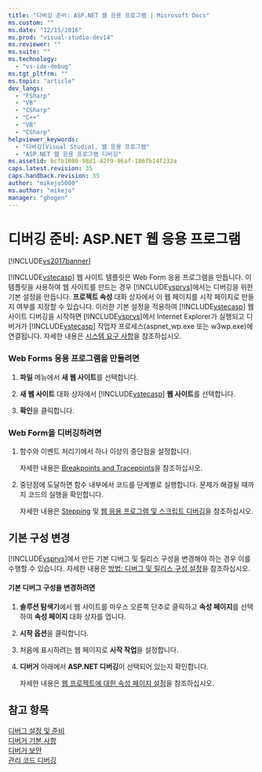 ```yaml
---
title: "디버깅 준비: ASP.NET 웹 응용 프로그램 | Microsoft Docs"
ms.custom: ""
ms.date: "12/15/2016"
ms.prod: "visual-studio-dev14"
ms.reviewer: ""
ms.suite: ""
ms.technology: 
  - "vs-ide-debug"
ms.tgt_pltfrm: ""
ms.topic: "article"
dev_langs: 
  - "FSharp"
  - "VB"
  - "CSharp"
  - "C++"
  - "VB"
  - "CSharp"
helpviewer_keywords: 
  - "디버깅[Visual Studio], 웹 응용 프로그램"
  - "ASP.NET 웹 응용 프로그램 디버깅"
ms.assetid: bcfb1080-98d1-42f9-96af-186fb14f232a
caps.latest.revision: 35
caps.handback.revision: 35
author: "mikejo5000"
ms.author: "mikejo"
manager: "ghogen"
---
```

# 디버깅 준비: ASP.NET 웹 응용 프로그램
[!INCLUDE[vs2017banner](../code-quality/includes/vs2017banner.md)]

[!INCLUDE[vstecasp](../code-quality/includes/vstecasp_md.md)] 웹 사이트 템플릿은 Web Form 응용 프로그램을 만듭니다.  이 템플릿을 사용하여 웹 사이트를 만드는 경우 [!INCLUDE[vsprvs](../code-quality/includes/vsprvs_md.md)]에서는 디버깅을 위한 기본 설정을 만듭니다.  **프로젝트 속성** 대화 상자에서 이 웹 페이지를 시작 페이지로 만들지 여부를 지정할 수 있습니다.  이러한 기본 설정을 적용하여 [!INCLUDE[vstecasp](../code-quality/includes/vstecasp_md.md)] 웹 사이트 디버깅을 시작하면 [!INCLUDE[vsprvs](../code-quality/includes/vsprvs_md.md)]에서 Internet Explorer가 실행되고 디버거가 [!INCLUDE[vstecasp](../code-quality/includes/vstecasp_md.md)] 작업자 프로세스\(aspnet\_wp.exe 또는 w3wp.exe\)에 연결됩니다.  자세한 내용은 [시스템 요구 사항](../debugger/aspnet-debugging-system-requirements.md)을 참조하십시오.  
  
### Web Forms 응용 프로그램을 만들려면  
  
1.  **파일** 메뉴에서 **새 웹 사이트**를 선택합니다.  
  
2.  **새 웹 사이트** 대화 상자에서 [!INCLUDE[vstecasp](../code-quality/includes/vstecasp_md.md)] **웹 사이트**를 선택합니다.  
  
3.  **확인**을 클릭합니다.  
  
### Web Form을 디버깅하려면  
  
1.  함수와 이벤트 처리기에서 하나 이상의 중단점을 설정합니다.  
  
     자세한 내용은 [Breakpoints and Tracepoints](http://msdn.microsoft.com/ko-kr/fe4eedc1-71aa-4928-962f-0912c334d583)을 참조하십시오.  
  
2.  중단점에 도달하면 함수 내부에서 코드를 단계별로 실행합니다.  문제가 해결될 때까지 코드의 실행을 확인합니다.  
  
     자세한 내용은 [Stepping](http://msdn.microsoft.com/ko-kr/8791dac9-64d1-4bb9-b59e-8d59af1833f9) 및 [웹 응용 프로그램 및 스크립트 디버깅](../debugger/debugging-web-applications-and-script.md)을 참조하십시오.  
  
## 기본 구성 변경  
 [!INCLUDE[vsprvs](../code-quality/includes/vsprvs_md.md)]에서 만든 기본 디버그 및 릴리스 구성을 변경해야 하는 경우 이를 수행할 수 있습니다.  자세한 내용은 [방법: 디버그 및 릴리스 구성 설정](../debugger/how-to-set-debug-and-release-configurations.md)을 참조하십시오.  
  
#### 기본 디버그 구성을 변경하려면  
  
1.  **솔루션 탐색기**에서 웹 사이트를 마우스 오른쪽 단추로 클릭하고 **속성 페이지**를 선택하여 **속성 페이지** 대화 상자를 엽니다.  
  
2.  **시작 옵션**을 클릭합니다.  
  
3.  처음에 표시하려는 웹 페이지로 **시작 작업**을 설정합니다.  
  
4.  **디버거** 아래에서 **ASP.NET 디버깅**이 선택되어 있는지 확인합니다.  
  
     자세한 내용은 [웹 프로젝트에 대한 속성 페이지 설정](../debugger/property-pages-settings-for-web-projects.md)을 참조하십시오.  
  
## 참고 항목  
 [디버그 설정 및 준비](../debugger/debugger-settings-and-preparation.md)   
 [디버거 기본 사항](../debugger/debugger-basics.md)   
 [디버거 보안](../debugger/debugger-security.md)   
 [관리 코드 디버깅](../debugger/debugging-managed-code.md)